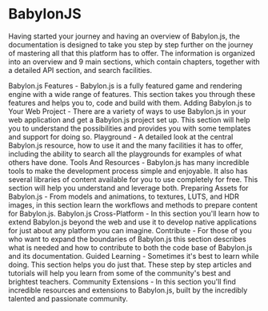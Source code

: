 # BabylonJS

Having started your journey and having an overview of Babylon.js, the documentation is designed to take you step by step further on the journey of mastering all that this platform has to offer. The information is organized into an overview and 9 main sections, which contain chapters, together with a detailed API section, and search facilities.

Babylon.js Features - Babylon.js is a fully featured game and rendering engine with a wide range of features. This section takes you through these features and helps you to, code and build with them.
Adding Babylon.js to Your Web Project - There are a variety of ways to use Babylon.js in your web application and get a Babylon.js project set up. This section will help you to understand the possibilities and provides you with some templates and support for doing so.
Playground - A detailed look at the central Babylon.js resource, how to use it and the many facilities it has to offer, including the ability to search all the playgrounds for examples of what others have done.
Tools And Resources - Babylon.js has many incredible tools to make the development process simple and enjoyable. It also has several libraries of content available for you to use completely for free. This section will help you understand and leverage both.
Preparing Assets for Babylon.js - From models and animations, to textures, LUTS, and HDR images, in this section learn the workflows and methods to prepare content for Babylon.js.
Babylon.js Cross-Platform - In this section you'll learn how to extend Babylon.js beyond the web and use it to develop native applications for just about any platform you can imagine.
Contribute - For those of you who want to expand the boundaries of Babylon.js this section describes what is needed and how to contribute to both the code base of Babylon.js and its documentation.
Guided Learning - Sometimes it's best to learn while doing. This section helps you do just that. These step by step articles and tutorials will help you learn from some of the community's best and brightest teachers.
Community Extensions - In this section you'll find incredible resources and extensions to Babylon.js, built by the incredibly talented and passionate community.
